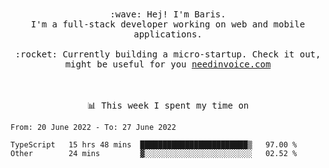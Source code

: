 <p align="center">
  <br><br>
  <samp>
    :wave: Hej! I'm Baris.
    <br>I'm a full-stack developer working on web and mobile applications.
       <br><br>:rocket: Currently building a micro-startup. Check it out, might be useful for you <a href="https://needinvoice.com/" target="_blank">needinvoice.com</a>

  </samp>
 <br><br><br>
</p>
<p align=center><samp>📊  This week I spent my time on</samp></p>


<!--START_SECTION:waka-->

```text
From: 20 June 2022 - To: 27 June 2022

TypeScript   15 hrs 48 mins  ████████████████████████▒   97.00 %
Other        24 mins         ▓░░░░░░░░░░░░░░░░░░░░░░░░   02.52 %
```

<!--END_SECTION:waka-->


